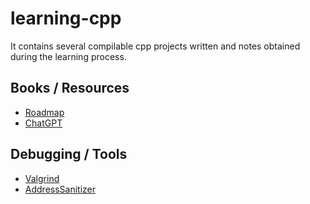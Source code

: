 # learning-cpp
It contains several compilable cpp projects written and notes obtained during the learning process.

## Books / Resources
- [Roadmap](https://roadmap.sh/cpp)
- [ChatGPT](https://chat.openai.com)

## Debugging / Tools
- [Valgrind]([https://pages.github.com/](https://valgrind.org/)https://valgrind.org)
- [AddressSanitizer](https://github.com/google/sanitizers/wiki/AddressSanitizer)
